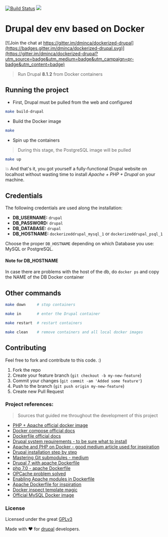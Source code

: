 [![Build Status](https://travis-ci.org/dminca/dockerized-drupal.svg?branch=master)](https://travis-ci.org/dminca/dockerized-drupal) [![](https://imagelayers.io/badge/completit/dockerized-drupal:latest.svg)](https://imagelayers.io/?images=completit/dockerized-drupal:latest 'Get your own badge on imagelayers.io')
# Drupal dev env based on Docker

[![Join the chat at https://gitter.im/dminca/dockerized-drupal](https://badges.gitter.im/dminca/dockerized-drupal.svg)](https://gitter.im/dminca/dockerized-drupal?utm_source=badge&utm_medium=badge&utm_campaign=pr-badge&utm_content=badge)
> Run Drupal **8.1.2** from Docker containers

## Running the project

* First, Drupal must be pulled from the web and configured
```bash
make build-drupal
```
* Build the Docker image
```bash
make
```

* Spin up the containers
> During this stage, the PostgreSQL image will be pulled
```bash
make up
```
:boom: And that's it, you got yourself a fully-functional Drupal website on 
localhost without wasting time to install _Apache + PHP + Drupal_ on your machine.

## Credentials
The following credentials are used along the installation:
* **DB_USERNAME:** `drupal`
* **DB_PASSWORD:** `drupal`
* **DB_DATABASE:** `drupal`
* **DB_HOSTNAME:** `dockerizeddrupal_mysql_1` or `dockerizeddrupal_psql_1`

Choose the proper `DB_HOSTNAME` depending on which Database you use: MySQL or PostgreSQL.

#### Note for DB_HOSTNAME
In case there are problems with the host of the db, do `docker ps` and copy the NAME of
the DB Docker container

## Other commands
```bash
make down     # stop containers

make in       # enter the Drupal container

make restart  # restart containers

make clean    # remove containers and all local docker images
```

## Contributing
Feel free to fork and contribute to this code. :)

1. Fork the repo
2. Create your feature branch (`git checkout -b my-new-feature`)
3. Commit your changes (`git commit -am 'Added some feature'`)
4. Push to the branch (`git push origin my-new-feature`)
5. Create new Pull Request

### Project references:
> Sources that guided me throughout the development of this project
* [PHP + Apache official docker image][1]
* [Docker compose official docs][2]
* [Dockerfile official docs][3]
* [Drupal system requirements - to be sure what to install][4]
* [Apache and PHP on Docker - good medium article used for inspiration][5]
* [Drupal installation step by step][6]
* [Mastering Git submodules - medium][8]
* [Drupal 7 with apache Dockerfile][9]
* [php 7.0 - apache Dockerfile][10]
* [OPCache problem solved][11]
* [Enabling Apache modules in Dockerfile][12]
* [Apache Dockerfile for inspiration][13]
* [Docker inspect template magic][14]
* [Official MySQL Docker image][15]

### License
Licensed under the great [GPLv3](http://choosealicense.com/licenses/gpl-3.0/)

Made with :heart: for [drupal][7] developers.


[1]: https://hub.docker.com/_/php/
[2]: https://docs.docker.com/compose/compose-file
[3]: https://docs.docker.com/engine/reference/builder
[4]: https://www.drupal.org/requirements
[5]: https://medium.com/dev-tricks/apache-and-php-on-docker-44faef716150#.l15osgxxs
[6]: https://www.drupal.org/documentation/install/download
[7]: https://www.drupal.org/
[8]: https://medium.com/@porteneuve/mastering-git-submodules-34c65e940407#.p8ypfaftj
[9]: https://github.com/docker-library/drupal/blob/master/7/apache/Dockerfile
[10]: https://github.com/docker-library/php/blob/master/7.0/apache/Dockerfile
[11]: https://hub.docker.com/r/sinso/phpfpm-flow/~/dockerfile/
[12]: http://khornberg.github.io/articles/enabling-apache-modules-indockerfile-php/
[13]: https://github.com/voduytuan/docker-apache-php/blob/master/Dockerfile
[14]: http://container-solutions.com/docker-inspect-template-magic/
[15]: https://hub.docker.com/_/mysql/
